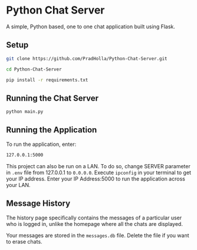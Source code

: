 # Python Chat Server
A simple, Python based, one to one chat application built using Flask.


## Setup

```bash
git clone https://github.com/PradHolla/Python-Chat-Server.git
```

```bash
cd Python-Chat-Server
```

```bash
pip install -r requirements.txt
```

## Running the Chat Server

```bash
python main.py
```

## Running the Application
To run the application, enter:

```bash
127.0.0.1:5000
```
This project can also be run on a LAN. To do so, change SERVER parameter in `.env` file from 127.0.0.1 to `0.0.0.0`.
Execute `ipconfig` in your terminal to get your IP address. Enter your IP Address:5000 to run the application across your LAN.

## Message History
The history page specifically contains the messages of a particular user who is logged in, unlike the homepage where all the chats are displayed.

Your messages are stored in the `messages.db` file. Delete the file if you want to erase chats.
